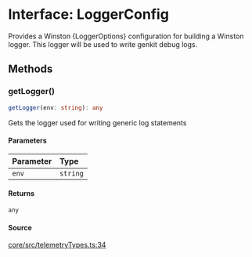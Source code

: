 # Interface: LoggerConfig

Provides a Winston {LoggerOptions} configuration for building a Winston
logger. This logger will be used to write genkit debug logs.

## Methods

### getLogger()

```ts
getLogger(env: string): any
```

Gets the logger used for writing generic log statements

#### Parameters

| Parameter | Type |
| :------ | :------ |
| `env` | `string` |

#### Returns

`any`

#### Source

[core/src/telemetryTypes.ts:34](https://github.com/firebase/genkit/blob/2b0be364306d92a8e7d13efc2da4fb04c1d21e29/js/core/src/telemetryTypes.ts#L34)
